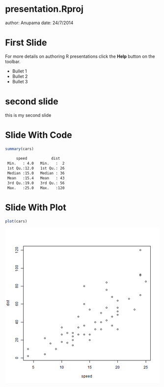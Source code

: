 presentation.Rproj
========================================================
author: Anupama
date: 24/7/2014

First Slide
========================================================

For more details on authoring R presentations click the
**Help** button on the toolbar.

- Bullet 1
- Bullet 2
- Bullet 3

second slide
========================================================
this is my second slide

Slide With Code
========================================================


```r
summary(cars)
```

```
     speed           dist    
 Min.   : 4.0   Min.   :  2  
 1st Qu.:12.0   1st Qu.: 26  
 Median :15.0   Median : 36  
 Mean   :15.4   Mean   : 43  
 3rd Qu.:19.0   3rd Qu.: 56  
 Max.   :25.0   Max.   :120  
```

Slide With Plot
========================================================


```r
plot(cars)
```

![plot of chunk unnamed-chunk-2](presentation.Rproj-figure/unnamed-chunk-2.png) 
